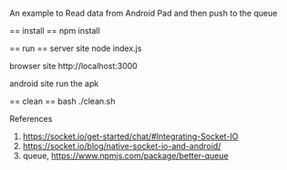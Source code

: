 An example to Read data from Android Pad and then push to the queue

== install ==
npm install

== run ==
server site
node index.js

browser site
http://localhost:3000

android site
run the apk

== clean ==
bash ./clean.sh

References
1. https://socket.io/get-started/chat/#Integrating-Socket-IO
2. https://socket.io/blog/native-socket-io-and-android/
3. queue, https://www.npmjs.com/package/better-queue
